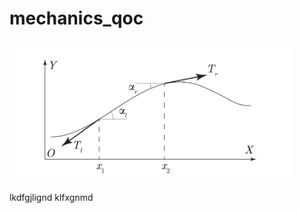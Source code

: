 # mechanics_qoc

<img src="img/string_theory.png" alt="drawing" width="450"/>

lkdfgjlignd
klfxgnmd


